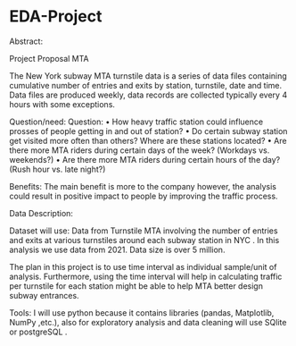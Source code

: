 # EDA-Project
Abstract:

Project Proposal MTA

The New York subway MTA turnstile data is a series of data files containing cumulative number of entries and exits by station, turnstile, date and time. Data files are produced weekly, data records are collected typically every 4 hours with some exceptions.

Question/need:
Question:
• How heavy traffic station could influence prosses of people getting in and out of station?
• Do certain subway station get visited more often than others? Where are these stations
located?
• Are there more MTA riders during certain days of the week? (Workdays vs. weekends?)
• Are there more MTA riders during certain hours of the day? (Rush hour vs. late night?)


Benefits:
The main benefit is more to the company however, the analysis could result in positive impact to people by improving the traffic process.


Data Description:

Dataset will use:
Data from Turnstile MTA involving the number of entries and exits at various turnstiles around each subway station in NYC .
In this analysis we use data from 2021. Data size is over 5 million.

The plan in this project is to use time interval as individual sample/unit of analysis. Furthermore, using the time interval will help in calculating traffic per turnstile for each station might be able to help MTA better design subway entrances.

Tools:
I will use python because it contains libraries (pandas, Matplotlib, NumPy ,etc.), also for exploratory analysis and data cleaning will use SQlite or postgreSQL .
